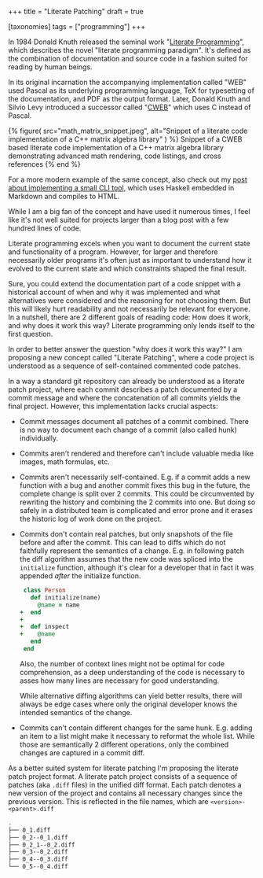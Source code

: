 +++
title = "Literate Patching"
draft = true

[taxonomies]
tags = ["programming"]
+++

In 1984 Donald Knuth released the seminal work "[Literate Programming]",
which describes the novel "literate programming paradigm".
It's defined as the combination of documentation and source code
in a fashion suited for reading by human beings.

In its original incarnation the accompanying implementation
called "WEB" used Pascal as its underlying programming language,
TeX for typesetting of the documentation, and PDF as the output format.
Later, Donald Knuth and Silvio Levy introduced a successor called "[CWEB]"
which uses C instead of Pascal.

{% figure(
    src="math_matrix_snippet.jpeg",
    alt="Snippet of a literate code implementation
      of a C++ matrix algebra library"
) %}
  Snippet of a CWEB based literate code implementation
  of a C++ matrix algebra library <br>
  demonstrating advanced math rendering, code listings, and cross references
{% end %}

For a more modern example of the same concept,
also check out my [post about implementing a small CLI tool][uku-post],
which uses Haskell embedded in Markdown and compiles to HTML.

While I am a big fan of the concept and have used it numerous times,
I feel like it's not well suited for projects larger than a blog post
with a few hundred lines of code.

Literate programming excels when you want to document the current state
and functionality of a program. However, for larger and therefore
necessarily older programs it's often just as important to understand
how it evolved to the current state and which constraints shaped the final
result.

Sure, you could extend the documentation part of a code snippet
with a historical account of when and why it was implemented and what
alternatives were considered and the reasoning for not choosing them.
But this will likely hurt readability and not necessarily be relevant for
everyone. In a nutshell, there are 2 different goals of reading code:
How does it work, and why does it work this way?
Literate programming only lends itself to the first question.

In order to better answer the question "why does it work this way?"
I am proposing a new concept called "Literate Patching",
where a code project is understood as a sequence
of self-contained commented code patches.

In a way a standard git repository can already be understood as a
literate patch project,
where each commit describes a patch documented by a commit message
and where the concatenation of all commits yields the final project.
However, this implementation lacks crucial aspects:

- Commit messages document all patches of a commit combined.
    There is no way to document each change of a commit
    (also called hunk) individually.

- Commits aren't rendered and therefore can't include valuable
    media like images, math formulas, etc.

- Commits aren't necessarily self-contained.
    E.g. if a commit adds a new function with a bug
    and another commit fixes this bug in the future,
    the complete change is split over 2 commits.
    This could be circumvented by rewriting the history and combining
    the 2 commits into one.
    But doing so safely in a distributed team
    is complicated and error prone and it erases the historic log
    of work done on the project.

- Commits don't contain real patches, but only snapshots of the file
    before and after the commit.
    This can lead to diffs which do not faithfully represent the semantics
    of a change.
    E.g. in following patch the diff algorithm assumes that the new
    code was spliced into the `initialize` function, although it's clear
    for a developer that in fact
    it was appended *after* the initialize function.

    ```rb
     class Person
       def initialize(name)
         @name = name
    +  end
    +
    +  def inspect
    +    @name
       end
     end
    ```

    Also, the number of context lines might not be optimal
    for code comprehension, as a deep understanding of the code
    is necessary to asses how many lines are necessary for good understanding.

    While alternative diffing algorithms can yield better results, there will
    always be edge cases where only the original developer knows the intended
    semantics of the change.

- Commits can't contain different changes for the same hunk.
    E.g. adding an item to a list might make it necessary to reformat
    the whole list.
    While those are semantically 2 different operations,
    only the combined changes are captured in a commit diff.


As a better suited system for literate patching
I'm proposing the literate patch project format.
A literate patch project consists of a sequence of patches (aka `.diff` files)
in the unified diff format.
Each patch denotes a new version of the project and contains
all necessary changes since the previous version.
This is reflected in the file names, which are
`<version>-<parent>.diff`

```sh
.
├── 0_1.diff
├── 0_2--0_1.diff
├── 0_2_1--0_2.diff
├── 0_3--0_2.diff
├── 0_4--0_3.diff
└── 0_5--0_4.diff
```


[uku-post]: /ukulele-fingering-chart-cli-tool-in-haskell
[CWEB]: https://www-cs-faculty.stanford.edu/~knuth/cweb.html
[Literate Programming]: https://www-cs-faculty.stanford.edu/~knuth/lp.html
